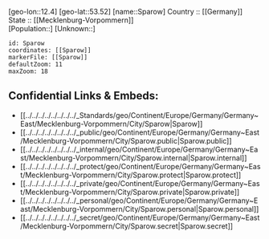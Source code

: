 ﻿---
location: [53.52,12.4] 
mapzoom: [7,12] 
mapmarker: city 
type: City
tags:
- geo/City


SpocWebEntityId: 34406
isDeleted: false
confidential: public

---
[geo-lon::12.4] 
[geo-lat::53.52] 
[name::Sparow] 
Country :: [[Germany]]  
State :: [[Mecklenburg-Vorpommern]]  
[Population::] 
[Unknown::] 


```leaflet
id: Sparow
coordinates: [[Sparow]] 
markerFile: [[Sparow]] 
defaultZoom: 11 
maxZoom: 18
```


## Confidential Links & Embeds: 
- [[../../../../../../../../_Standards/geo/Continent/Europe/Germany/Germany~East/Mecklenburg-Vorpommern/City/Sparow|Sparow]] 
- [[../../../../../../../../_public/geo/Continent/Europe/Germany/Germany~East/Mecklenburg-Vorpommern/City/Sparow.public|Sparow.public]] 
- [[../../../../../../../../_internal/geo/Continent/Europe/Germany/Germany~East/Mecklenburg-Vorpommern/City/Sparow.internal|Sparow.internal]] 
- [[../../../../../../../../_protect/geo/Continent/Europe/Germany/Germany~East/Mecklenburg-Vorpommern/City/Sparow.protect|Sparow.protect]] 
- [[../../../../../../../../_private/geo/Continent/Europe/Germany/Germany~East/Mecklenburg-Vorpommern/City/Sparow.private|Sparow.private]] 
- [[../../../../../../../../_personal/geo/Continent/Europe/Germany/Germany~East/Mecklenburg-Vorpommern/City/Sparow.personal|Sparow.personal]] 
- [[../../../../../../../../_secret/geo/Continent/Europe/Germany/Germany~East/Mecklenburg-Vorpommern/City/Sparow.secret|Sparow.secret]] 
